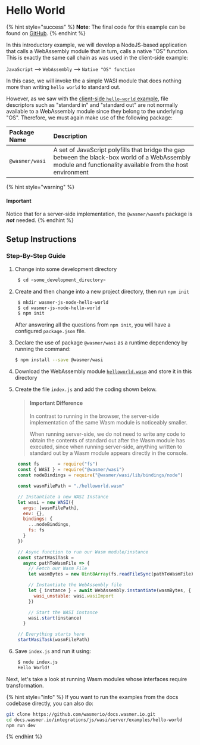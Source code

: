 # Hello World

{% hint style="success" %}
**Note**: The final code for this example can be found on [GitHub](https://github.com/wasmerio/docs.wasmer.io/tree/master/integrations/js/wasi/server/examples/hello-world).
{% endhint %}

In this introductory example, we will develop a NodeJS-based application that calls a WebAssembly module that in turn, calls a native "OS" function. This is exactly the same call chain as was used in the client-side example:

`JavaScript` --&gt; `WebAssembly` --&gt; `Native "OS" function`

In this case, we will invoke the a simple WASI module that does nothing more than writing `hello world` to standard out.

However, as we saw with the [client-side `hello-world` example](https://github.com/wasmerio/docs.wasmer.io/tree/e0f7639306bb4cf18cd0c23876b80f787d6b5876/integrations/js/wasi/browser/examples/hello-world/README.md), file descriptors such as "standard in" and "standard out" are not normally available to a WebAssembly module since they belong to the underlying "OS". Therefore, we must again make use of the following package:

| Package Name | Description |
| :--- | :--- |
| `@wasmer/wasi` | A set of JavaScript polyfills that bridge the gap between the black-box world of a WebAssembly module and functionality available from the host environment |

{% hint style="warning" %}
#### Important

Notice that for a server-side implementation, the `@wasmer/wasmfs` package is _**not**_ needed.
{% endhint %}

## Setup Instructions

### Step-By-Step Guide

1. Change into some development directory

   ```bash
    $ cd <some_development_directory>
   ```

2. Create and then change into a new project directory, then run `npm init`

   ```bash
    $ mkdir wasmer-js-node-hello-world
    $ cd wasmer-js-node-hello-world
    $ npm init
   ```

   After answering all the questions from `npm init`, you will have a configured `package.json` file.

3. Declare the use of package `@wasmer/wasi` as a runtime dependency by running the command:

   ```bash
   $ npm install --save @wasmer/wasi
   ```

4. Download the WebAssembly module [`helloworld.wasm`](https://github.com/wasmerio/docs.wasmer.io/raw/master/integrations/shared/wat/wasi/helloworld.wasm) and store it in this directory
5. Create the file `index.js` and add the coding shown below.

   > #### Important Difference
   >
   > In contrast to running in the browser, the server-side implementation of the same Wasm module is noticeably smaller.
   >
   > When running server-side, we do not need to write any code to obtain the contents of standard out after the Wasm module has executed, since when running server-side, anything written to standard out by a Wasm module appears directly in the console.

   ```javascript
    const fs       = require("fs")
    const { WASI } = require("@wasmer/wasi")
    const nodeBindings = require("@wasmer/wasi/lib/bindings/node")

    const wasmFilePath = "./helloworld.wasm"

    // Instantiate a new WASI Instance
    let wasi = new WASI({
      args: [wasmFilePath],
      env: {},
      bindings: {
        ...nodeBindings,
        fs: fs
      }
    })

    // Async function to run our Wasm module/instance
    const startWasiTask =
      async pathToWasmFile => {
        // Fetch our Wasm File
        let wasmBytes = new Uint8Array(fs.readFileSync(pathToWasmFile)).buffer

        // Instantiate the WebAssembly file
        let { instance } = await WebAssembly.instantiate(wasmBytes, {
          wasi_unstable: wasi.wasiImport
        })

        // Start the WASI instance
        wasi.start(instance)
      }

    // Everything starts here
    startWasiTask(wasmFilePath)
   ```

6. Save `index.js` and run it using:

   ```bash
    $ node index.js
    Hello World!
   ```

Next, let's take a look at running Wasm modules whose interfaces require transformation.

{% hint style="info" %}
If you want to run the examples from the docs codebase directly, you can also do:

```bash
git clone https://github.com/wasmerio/docs.wasmer.io.git
cd docs.wasmer.io/integrations/js/wasi/server/examples/hello-world
npm run dev
```
{% endhint %}


